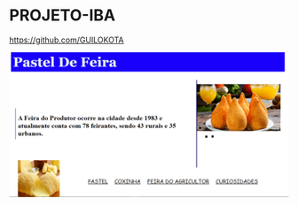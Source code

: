 # PROJETO-IBA

https://github.com/GUILOKOTA

![image](https://github.com/cidaci2000/PROJETO-GUILHERME-OF/blob/main/pagina.png)
